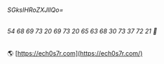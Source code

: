 ###### SGksIHRoZXJlIQo= 
###### 54 68 69 73 20 69 73 20 65 63 68 30 73 37 72 21 🚀

🌎 [https://ech0s7r.com](https://ech0s7r.com/)

<!--
**ech0s7r/ech0s7r** is a ✨ _special_ ✨ repository because its `README.md` (this file) appears on your GitHub profile.

Here are some ideas to get you started:

- 🔭 I’m currently working on ...
- 🌱 I’m currently learning ...
- 👯 I’m looking to collaborate on ...
- 🤔 I’m looking for help with ...
- 💬 Ask me about ...
- 📫 How to reach me: ...
- 😄 Pronouns: ...
- ⚡ Fun fact: ...
-->
